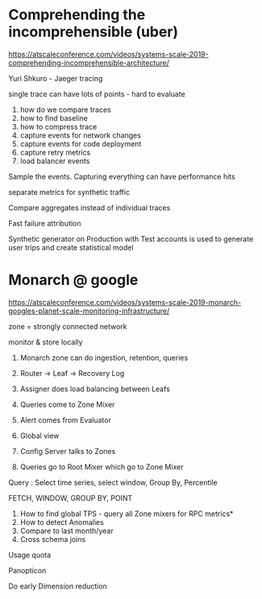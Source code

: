 
# Comprehending the incomprehensible (uber)

https://atscaleconference.com/videos/systems-scale-2019-comprehending-incomprehensible-architecture/

Yuri Shkuro - Jaeger tracing

single trace can have lots of points - hard to evaluate

1. how do we compare traces
1. how to find baseline
1. how to compress trace
1. capture events for network changes
1. capture events for code deployment 
1. capture retry metrics
1. load balancer events

Sample the events.  Capturing everything can have performance hits

separate metrics for synthetic traffic

Compare aggregates instead of individual traces

Fast failure attribution

Synthetic generator on Production with Test accounts is used to generate user trips and create statistical model

# Monarch @ google

https://atscaleconference.com/videos/systems-scale-2019-monarch-googles-planet-scale-monitoring-infrastructure/

zone = strongly connected network

monitor & store locally

1. Monarch zone can do ingestion, retention, queries
1. Router → Leaf  → Recovery Log 
1. Assigner does load balancing between Leafs
1. Queries come to Zone Mixer
1. Alert comes from Evaluator

1. Global view
1. Config Server talks to Zones
1. Queries go to Root Mixer which go to Zone Mixer

Query : Select time series, select window, Group By, Percentile

FETCH, WINDOW, GROUP BY, POINT

1. How to find global TPS - query all Zone mixers for RPC metrics*
1. How to detect Anomalies
1. Compare to last month/year
1. Cross schema joins

Usage quota

Panopticon

Do early Dimension reduction

